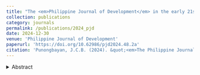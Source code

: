 ```yaml
---
title: "The <em>Philippine Journal of Development</em> in the early 21st century (2002–2023)"
collection: publications
category: journals
permalink: /publications/2024_pjd
date: 2024-12-30
venue: 'Philippine Journal of Development'
paperurl: 'https://doi.org/10.62986/pjd2024.48.2a'
citation: 'Punongbayan, J.C.B. (2024). &quot;<em>The Philippine Journal of Development</em> in the early 21st century (2002–2023).&quot; <i>Philippine Journal of Development </i> 48(2): 1–24.'
---
```

<details>
<summary>Abstract</summary>
The <em>Philippine Journal of Development</em> (PJD), which marks its 50th year in 2024, has been a key platform for economic policy research in the Philippines. This paper reviews all PJD articles from 2002 to 2023, focusing on trends in topics, authorship, and methodologies. Most articles covered international economics, agriculture, health, and public economics, with contributions mainly from Filipino and multidisciplinary authors. Despite its achievements, the PJD struggles with low visibility and impact, lagging in citations and missing from major journal indexes like Scopus. To address these gaps, the journal could pivot toward more timely and urgent development topics, such as education and climate change, and adopt modern methods like those in the “credibility revolution”. More regular publication and broader engagement with the public (e.g., through social media) can also enhance the PJD’s relevance and impact. These steps will help position the PJD as a premier outlet for policy-relevant research, fostering its growth and influence in the coming decades.
</details>